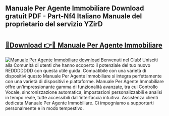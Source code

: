 ## Manuale Per Agente Immobiliare Download gratuit PDF - Part-Nf4 Italiano Manuale del proprietario del servizio YZirD

# <h2><a href="http://dfa1dc.blite.top/?on=Manuale+Per+Agente+Immobiliare">🔗Download 👉🔴 Manuale Per Agente Immobiliare</a></h2>

[![Manuale Per Agente Immobiliare download](https://i.imgur.com/lujVjoI.png)](http://dfa1dc.blite.top/?on=Manuale+Per+Agente+Immobiliare)
Benvenuti nel Club! Unisciti alla Comunità di utenti che hanno scoperto il potenziale del tuo nuovo REDDDDDDD con questa utile guida. Compatibile con una varietà di dispositivi questo Manuale Per Agente Immobiliare si integra perfettamente con una varietà di dispositivi e piattaforme. Manuale Per Agente Immobiliare offre un'impressionante gamma di funzionalità avanzate, tra cui Controllo Vocale, sincronizzazione automatica, impostazioni personalizzabili e analisi in tempo reale, tutte accessibili dall'interfaccia intuitiva. Assistenza clienti dedicata Manuale Per Agente Immobiliare. Ci impegniamo a supportarti personalmente e in modo tempestivo.
